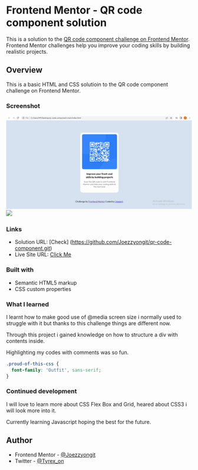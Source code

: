 # Frontend Mentor - QR code component solution

This is a solution to the [QR code component challenge on Frontend Mentor](https://www.frontendmentor.io/challenges/qr-code-component-iux_sIO_H). Frontend Mentor challenges help you improve your coding skills by building realistic projects. 

## Overview
  This is a basic HTML and CSS solutioin to the QR code component challenge on Frontend Mentor. 
### Screenshot

![](./screenshot/desktop.png)
![](./screenshot/mobile.png)

### Links

- Solution URL: [Check] (https://github.com/Joezzyongit/qr-code-component.git)
- Live Site URL: [Click Me](https://joezzyongit.github.io/qr-code-component/)

### Built with

- Semantic HTML5 markup
- CSS custom properties

### What I learned
I learnt how to make good use of @media screen size i normally used to struggle with it but thanks to this
challenge things are different now.

Through this project i gained knowledge on how to structure a div with contents inside.

Highlighting my codes with comments was so fun.


```css
.proud-of-this-css {
  font-family: 'Outfit', sans-serif;
}
```

### Continued development
I will love to learn more about CSS Flex Box and Grid, heared about CSS3 i will look more into it.

Currently learning Javascript hoping the best for the future.

## Author

- Frontend Mentor - [@Joezzyongit](https://www.frontendmentor.io/profile/@Joezzyongit)
- Twitter - [@Tyrex_on](https://www.twitter.com/Tyrex_on)
